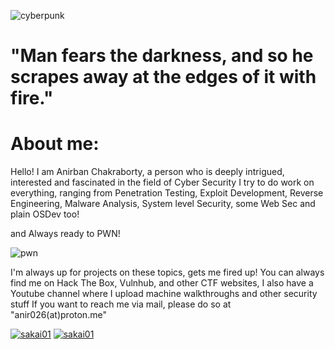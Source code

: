 ![cyberpunk](https://user-images.githubusercontent.com/55631460/207978451-dffdb470-a26b-4348-b200-8ac1668192a4.gif)

# "Man fears the darkness, and so he scrapes away at the edges of it with fire."

# About me:

Hello! I am Anirban Chakraborty, a person who is deeply intrigued, interested and fascinated in the field of Cyber Security
I try to do work on everything, ranging from Penetration Testing, Exploit Development, Reverse Engineering, Malware Analysis, System level Security, some Web Sec and plain OSDev too!

and Always ready to PWN!


![pwn](https://user-images.githubusercontent.com/55631460/207980875-468a2dda-76ef-4c3a-9069-190b6be97b51.gif)


I'm always up for projects on these topics, gets me fired up!
You can always find me on Hack The Box, Vulnhub, and other CTF websites, I also have a Youtube channel where I upload machine walkthroughs and other security stuff
If you want to reach me via mail, please do so at "anir026(at)proton.me"

[ ![sakai01](https://www.hackthebox.eu/badge/image/243063)](https://www.hackthebox.eu/home/users/profile/243063)
[ ![sakai01](https://i.imgur.com/rJnW5oi.gif)](https://www.youtube.com/channel/UCaw5n4PP25xIEVPILKWaMYg)
